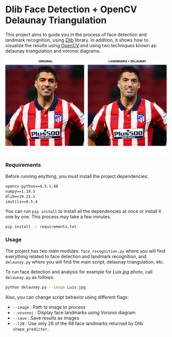 # Dlib Face Detection + OpenCV Delaunay Triangulation

This project aims to guide you in the process of face detection and landmark recognition, using 
[Dlib](http://dlib.net/) library. In addition, it shows how to visualize the results using [OpenCV](https://opencv.org/) 
and using two techniques known as: delaunay triangulation and voronoi diagrams.

![img](results.png)

### Requirements
Before running anything, you must install the project dependencies: 

```
opencv-python==4.5.1.48
numpy==1.19.5
dlib==19.21.1
imutils==0.5.4
```

You can run ```pip install``` to install all the dependencies at once or install it one by one. This process may take a few minutes.

```bash
pip install -r requirements.txt
```
### Usage

The project has two main modules: ```face_recognition.py``` where you will find everything related to 
face detection and landmark recognition, and ```delaunay.py``` where you will find the main script, 
delaunay triangulation, etc.


To run face detection and analysis for example for <i>Luis.jpg</i> photo, call ```delaunay.py``` as follows:

```bash
python delaunay.py --image Luis.jpg 
```

Also, you can change script behavior using different flags:

- ```--image``` : Path to image to process
- ```--vovonoi``` : Display face landmarks using Voronoi diagram
- ```--save``` : Save results as images
- ```--l28``` : Use only 28 of the 68 face landmarks returned by Dlib ```shape_predictor```.
